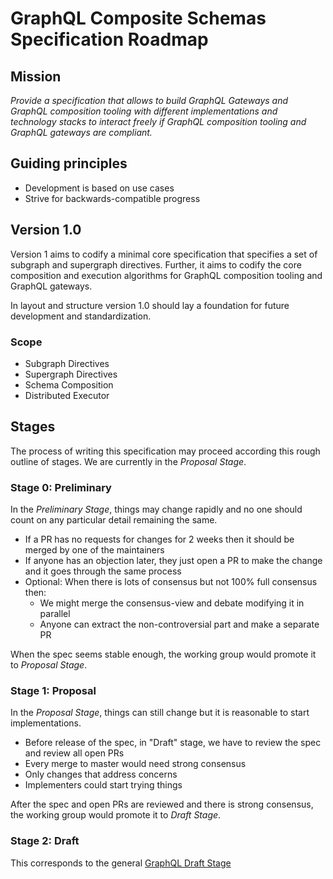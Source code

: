 # GraphQL Composite Schemas Specification Roadmap

## Mission

_Provide a specification that allows to build GraphQL Gateways and GraphQL
composition tooling with different implementations and technology stacks to
interact freely if GraphQL composition tooling and GraphQL gateways are
compliant._

## Guiding principles

- Development is based on use cases
- Strive for backwards-compatible progress

## Version 1.0

Version 1 aims to codify a minimal core specification that specifies a set of
subgraph and supergraph directives. Further, it aims to codify the core
composition and execution algorithms for GraphQL composition tooling and GraphQL
gateways.

In layout and structure version 1.0 should lay a foundation for future
development and standardization.

### Scope

- Subgraph Directives
- Supergraph Directives
- Schema Composition
- Distributed Executor

## Stages

The process of writing this specification may proceed according this rough
outline of stages. We are currently in the _Proposal Stage_.

### Stage 0: Preliminary

In the _Preliminary Stage_, things may change rapidly and no one should count on
any particular detail remaining the same.

- If a PR has no requests for changes for 2 weeks then it should be merged by
  one of the maintainers
- If anyone has an objection later, they just open a PR to make the change and
  it goes through the same process
- Optional: When there is lots of consensus but not 100% full consensus then:
  - We might merge the consensus-view and debate modifying it in parallel
  - Anyone can extract the non-controversial part and make a separate PR

When the spec seems stable enough, the working group would promote it to
_Proposal Stage_.

### Stage 1: Proposal

In the _Proposal Stage_, things can still change but it is reasonable to start
implementations.

- Before release of the spec, in "Draft" stage, we have to review the spec and
  review all open PRs
- Every merge to master would need strong consensus
- Only changes that address concerns
- Implementers could start trying things

After the spec and open PRs are reviewed and there is strong consensus, the
working group would promote it to _Draft Stage_.

### Stage 2: Draft

This corresponds to the general
[GraphQL Draft Stage](https://github.com/graphql/graphql-spec/blob/master/CONTRIBUTING.md#stage-2-draft)
